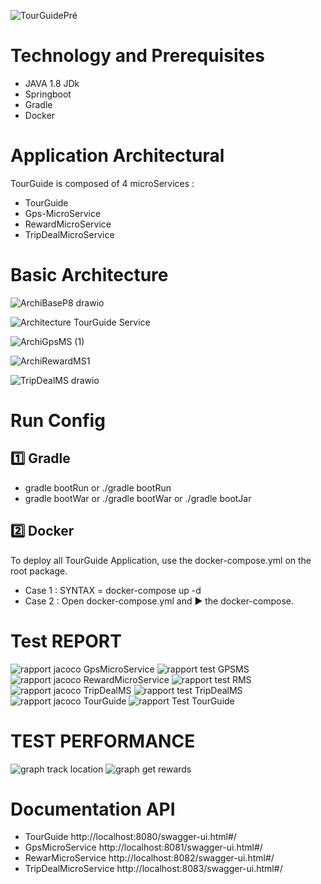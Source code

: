 ![TourGuidePré](https://user-images.githubusercontent.com/79265943/157535100-a1429eeb-c172-4cab-9df9-02ac3eb6d7d5.png)

# Technology and Prerequisites
* JAVA 1.8 JDk
* Springboot
* Gradle
* Docker

# Application Architectural

TourGuide is composed of 4 microServices :
* TourGuide
* Gps-MicroService
* RewardMicroService
* TripDealMicroService

# Basic Architecture
![ArchiBaseP8 drawio](https://user-images.githubusercontent.com/79265943/158581056-ff39b636-9c72-432a-81ed-f9538bb1ab9c.png)

![Architecture TourGuide Service](https://user-images.githubusercontent.com/79265943/158982813-c2bf0fbc-d896-4bde-874d-df141d21c1e9.png)


![ArchiGpsMS (1)](https://user-images.githubusercontent.com/79265943/158581116-5e9d3f50-eca0-46b4-aaff-8be486df92c7.png)


![ArchiRewardMS1](https://user-images.githubusercontent.com/79265943/158581148-d90aad51-7fbf-4b23-860d-428a5429fd75.png)


![TripDealMS drawio](https://user-images.githubusercontent.com/79265943/158581164-5b2f0ed1-fab6-434b-8765-54223f9f3ce8.png)



# Run Config

:one: Gradle
----
* gradle bootRun or ./gradle bootRun
* gradle bootWar or ./gradle bootWar or ./gradle bootJar

2️⃣ Docker
----
To deploy all TourGuide Application, use the docker-compose.yml on the root package.

* Case 1 : SYNTAX = docker-compose up -d
* Case 2 : Open docker-compose.yml and ▶️ the docker-compose.

# Test REPORT

![rapport jacoco GpsMicroService](https://user-images.githubusercontent.com/79265943/158609523-51b968a9-90f4-46df-ae09-bff9080394c7.png)
![rapport test GPSMS](https://user-images.githubusercontent.com/79265943/158609997-c88f804c-d719-4608-8957-679d19a52745.png)
![rapport jacoco RewardMicroService](https://user-images.githubusercontent.com/79265943/158624232-5875c416-eb3f-4457-bb17-1f687d2c092a.png)
![rapport test RMS](https://user-images.githubusercontent.com/79265943/158624261-047c406f-7806-4c46-adc3-a8d98da8c7b0.png)
![rapport jacoco TripDealMS](https://user-images.githubusercontent.com/79265943/158624296-5482265d-030a-41ab-872a-d38b90ad0e6e.png)
![rapport test TripDealMS](https://user-images.githubusercontent.com/79265943/158624320-0c42011f-0222-4735-9086-33acdfaad7e7.png)
![rapport jacoco TourGuide](https://user-images.githubusercontent.com/79265943/158624355-54f0834b-55df-44ed-8d35-695722956c9e.png)
![rapport Test TourGuide](https://user-images.githubusercontent.com/79265943/158624374-8178ba0a-e62b-444a-8a7c-510366d21419.png)

# TEST PERFORMANCE

![graph track location](https://user-images.githubusercontent.com/79265943/158655166-4aab7053-c0d2-468a-ab1c-874b20d6507d.png)
![graph get rewards](https://user-images.githubusercontent.com/79265943/158655479-36bb766b-cf03-405d-9687-71f322409a36.png)



# Documentation API

* TourGuide http://localhost:8080/swagger-ui.html#/
* GpsMicroService http://localhost:8081/swagger-ui.html#/
* RewarMicroService http://localhost:8082/swagger-ui.html#/
* TripDealMicroService http://localhost:8083/swagger-ui.html#/

